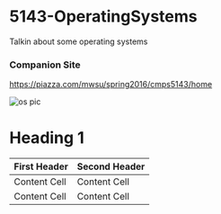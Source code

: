 # 5143-OperatingSystems
Talkin about some operating systems

### Companion Site
https://piazza.com/mwsu/spring2016/cmps5143/home

![os pic](http://www.moschip.com/uploads//OperatingSystems.jpg)

# Heading 1

| First Header  | Second Header |
| ------------- | ------------- |
| Content Cell  | Content Cell  |
| Content Cell  | Content Cell  |
